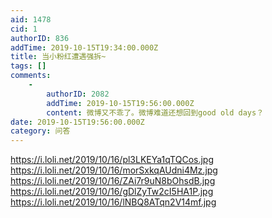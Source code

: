 ```yaml
---
aid: 1478
cid: 1
authorID: 836
addTime: 2019-10-15T19:34:00.000Z
title: 当小粉红遭遇强拆~
tags: []
comments:
    -
        authorID: 2082
        addTime: 2019-10-15T19:56:00.000Z
        content: 微博又不乖了。微博难道还想回到good old days？
date: 2019-10-15T19:56:00.000Z
category: 问答
---
```


https://i.loli.net/2019/10/16/pl3LKEYa1qTQCos.jpg https://i.loli.net/2019/10/16/morSxkqAUdni4Mz.jpg https://i.loli.net/2019/10/16/ZAi7r9uN8bOhsdB.jpg https://i.loli.net/2019/10/16/gDlZyTw2cI5HA1P.jpg https://i.loli.net/2019/10/16/lNBQ8ATqn2V14mf.jpg

